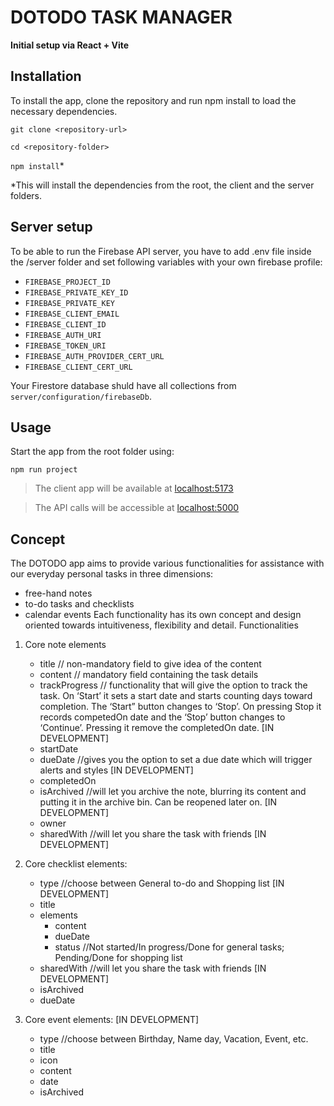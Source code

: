 # DOTODO TASK MANAGER

**Initial setup via React + Vite**

## Installation
To install the app, clone the repository and run npm install to load the necessary dependencies.

`git clone <repository-url>`

`cd <repository-folder>`

`npm install`*

*This will install the dependencies from the root, the client and the server folders. 

## Server setup
To be able to run the Firebase API server, you have to add .env file inside the /server folder and set following variables with your own firebase profile: 
- `FIREBASE_PROJECT_ID`
- `FIREBASE_PRIVATE_KEY_ID`
- `FIREBASE_PRIVATE_KEY`
- `FIREBASE_CLIENT_EMAIL`
- `FIREBASE_CLIENT_ID`
- `FIREBASE_AUTH_URI`
- `FIREBASE_TOKEN_URI`
- `FIREBASE_AUTH_PROVIDER_CERT_URL`
- `FIREBASE_CLIENT_CERT_URL`

Your Firestore database shuld have all collections from `server/configuration/firebaseDb`.

## Usage
Start the app from the root folder using:

`npm run project` 

> The client app will be available at [localhost:5173](http://localhost:5173/)

> The API calls will be accessible at [localhost:5000](http://localhost:5000/)

## Concept

The DOTODO app aims to provide various functionalities for assistance with our everyday personal tasks in three dimensions: 
-	free-hand notes 
-	to-do tasks and checklists
-	calendar events
Each functionality has its own concept and design oriented towards intuitiveness, flexibility and detail. 
Functionalities
1. Core note elements
   - title              // non-mandatory field to give idea of the content
   - content            // mandatory field containing the task details
   - trackProgress      // functionality that will give the option to track the task. On ‘Start’ it sets a start date and starts counting days toward completion. The ‘Start” button changes to ‘Stop’. On pressing Stop it records competedOn date and the ‘Stop’ button changes to ‘Continue’. Pressing it remove the completedOn date. [IN DEVELOPMENT]
   - startDate
   - dueDate            //gives you the option to set a due date which will trigger alerts and styles [IN DEVELOPMENT]
   - completedOn
   - isArchived         //will let you archive the note, blurring its content and putting it in the archive bin. Can be reopened later on. [IN DEVELOPMENT]
   - owner
   - sharedWith         //will let you share the task with friends [IN DEVELOPMENT]

2. Core checklist elements:
   - type                //choose between General to-do and Shopping list [IN DEVELOPMENT]
   - title
   - elements
      - content
      - dueDate
      - status           //Not started/In progress/Done for general tasks; Pending/Done for shopping list
   - sharedWith          //will let you share the task with friends [IN DEVELOPMENT]
   - isArchived
   - dueDate

3. Core event elements:  [IN DEVELOPMENT]
   - type                //choose between Birthday, Name day, Vacation, Event, etc.
   - title
   - icon
   - content
   - date
   - isArchived
